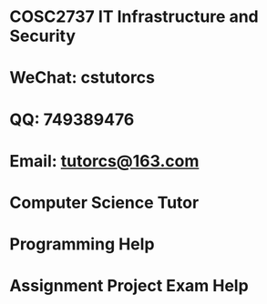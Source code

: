 # COSC2737 IT Infrastructure and Security
# WeChat: cstutorcs

# QQ: 749389476

# Email: tutorcs@163.com

# Computer Science Tutor

# Programming Help

# Assignment Project Exam Help
